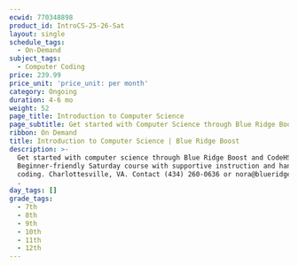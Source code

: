 ```yaml
---
ecwid: 770348898
product_id: IntroCS-25-26-Sat
layout: single
schedule_tags:
  - On-Demand
subject_tags:
  - Computer Coding
price: 239.99
price_unit: 'price_unit: per month'
category: Ongoing
duration: 4-6 mo
weight: 52
page_title: Introduction to Computer Science
page_subtitle: Get started with Computer Science through Blue Ridge Boost and CodeHS!
ribbon: On Demand
title: Introduction to Computer Science | Blue Ridge Boost
description: >-
  Get started with computer science through Blue Ridge Boost and CodeHS.
  Beginner-friendly Saturday course with supportive instruction and hands-on
  coding. Charlottesville, VA. Contact (434) 260-0636 or nora@blueridgeboost.com
  .
day_tags: []
grade_tags:
  - 7th
  - 8th
  - 9th
  - 10th
  - 11th
  - 12th
---
```


